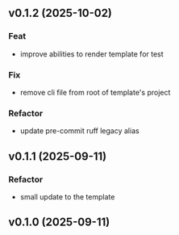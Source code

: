 ## v0.1.2 (2025-10-02)

### Feat

- improve abilities to render template for test

### Fix

- remove cli file from root of template's project

### Refactor

- update pre-commit ruff legacy alias

## v0.1.1 (2025-09-11)

### Refactor

- small update to the template

## v0.1.0 (2025-09-11)
